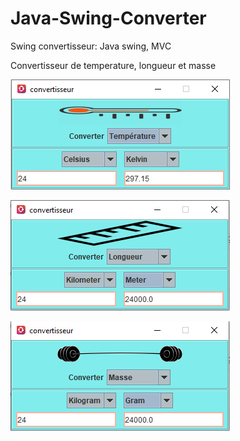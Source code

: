 # Java-Swing-Converter
Swing convertisseur: Java swing, MVC

Convertisseur de temperature, longueur et masse

![](/screens/temperature.PNG)

![](/screens/longueur.PNG)

![](/screens/masse.PNG)
